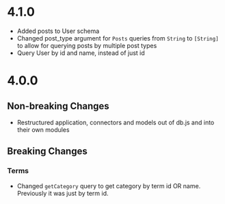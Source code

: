 # 4.1.0

- Added posts to User schema
- Changed post_type argument for `Posts` queries from `String` to `[String]` to allow for querying posts by multiple post types
- Query User by id and name, instead of just id

# 4.0.0

## Non-breaking Changes

- Restructured application, connectors and models out of db.js and into their own modules


## Breaking Changes

### Terms

- Changed `getCategory` query to get category by term id OR name. Previously it was just by term id. 